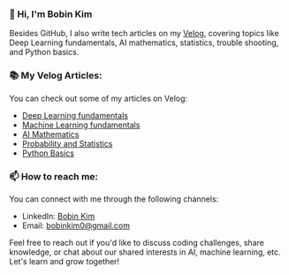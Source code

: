 ### 👋 Hi, I'm Bobin Kim
Besides GitHub, I also write tech articles on my [Velog](https://velog.io/@k_bobin), covering topics like Deep Learning fundamentals, AI mathematics, statistics, trouble shooting, and Python basics.


### 📚 My Velog Articles:

You can check out some of my articles on Velog:

- [Deep Learning fundamentals](https://velog.io/@k_bobin/series/%EB%A8%B8%EC%8B%A0%EB%9F%AC%EB%8B%9D-%EA%B8%B0%EC%B4%88)
- [Machine Learning fundamentals](https://velog.io/@k_bobin/series/%EB%A8%B8%EC%8B%A0%EB%9F%AC%EB%8B%9D-%EA%B8%B0%EC%B4%88)
- [AI Mathematics](https://velog.io/@k_bobin/series/%EC%84%A0%ED%98%95%EB%8C%80%EC%88%98%ED%95%99)
- [Probability and Statistics](https://velog.io/@k_bobin/series/%ED%99%95%EB%A5%A0%EB%A1%A0)
- [Python Basics](https://velog.io/@k_bobin/series/%ED%8C%8C%EC%9D%B4%EC%8D%AC)

### 📫 How to reach me:

You can connect with me through the following channels:

- LinkedIn: [Bobin Kim](https://www.linkedin.com/in/kim-bobin/)
- Email: bobinkim0@gmail.com

Feel free to reach out if you'd like to discuss coding challenges, share knowledge, or chat about our shared interests in AI, machine learning, etc. Let's learn and grow together!


<!---
k-bobin/k-bobin is a ✨ special ✨ repository because its `README.md` (this file) appears on your GitHub profile.
You can click the Preview link to take a look at your changes.
--->

